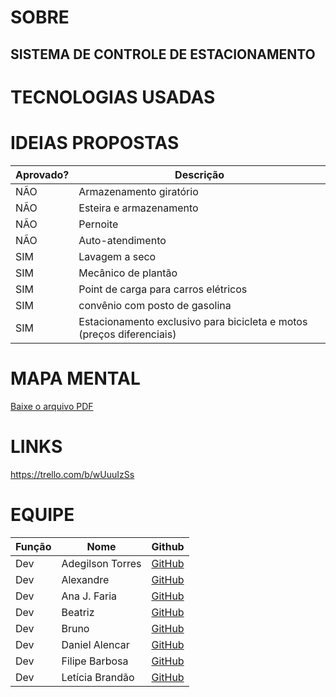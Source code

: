 
# SOBRE
## SISTEMA DE CONTROLE DE ESTACIONAMENTO

# TECNOLOGIAS USADAS

# IDEIAS PROPOSTAS

| Aprovado?        | Descrição             
| ------------- | ----------------- |
| NÃO           | Armazenamento giratório  |
| NÃO           | Esteira e armazenamento  | 
| NÃO           | Pernoite  |
| NÃO           | Auto-atendimento |
| SIM           | Lavagem a seco            |
| SIM           | Mecânico de plantão    |
| SIM           | Point de carga para carros elétricos    |
| SIM           | convênio com posto de gasolina   |
| SIM           | Estacionamento exclusivo para bicicleta e motos (preços diferenciais)  |

# MAPA MENTAL
[Baixe o arquivo PDF](https://github.com/DevsDevedores/APS-2DSTA/blob/main/Sistema%20de%20Controle%20de%20Estacionamento%20%2B%20IDEIA%20INOVADORA.pdf)


# LINKS
https://trello.com/b/wUuuIzSs

# EQUIPE

| Função        | Nome              | Github    |
| ------------- | ----------------- |------------|
| Dev           | Adegilson Torres  | [GitHub](https://github.com/adegilsontorres)|
| Dev           | Alexandre         | [GitHub](https://github.com/aLexandreMxreira)|
| Dev           | Ana J. Faria      | [GitHub](https://github.com/cybermapi)|
| Dev           | Beatriz           | [GitHub](https://github.com/)|
| Dev           | Bruno             | [GitHub](https://github.com/)|
| Dev           | Daniel Alencar    | [GitHub](https://github.com/oalencarsouza) |
| Dev           | Filipe Barbosa    | [GitHub](https://github.com/filipebarbosa059)|
| Dev           | Letícia Brandão   | [GitHub](https://github.com/letbveiga)|


